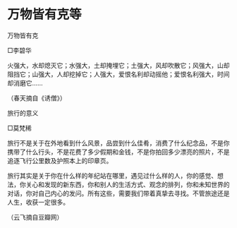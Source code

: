 # 万物皆有克等

万物皆有克 

□李碧华 

火强大，水却熄灭它；水强大，土却掩埋它；土强大，风却吹散它；风强大，山却阻挡它；山强大，人却挖掉它；人强大，爱恨名利却动摇他；爱恨名利强大，时间却消磨它…… 

（春天摘自《诱僧》） 

旅行的意义 

□莫梵稀 

旅行不是关于在外地看到什么风景，品尝到什么佳肴，消费了什么纪念品，不是你携带了什么行头，不是花费了多少假期和金钱，不是你拍回多少漂亮的照片，不是追逐飞行公里数及护照本上的印章页。 

旅行其实是关于你在什么样的年纪站在哪里，遇见过什么样的人，你的感觉、想法，你关心和发现的新东西，你和别人的生活方式、观念的排列，你和未知世界的对话，你对自己内心的发问。所有这些，需要我们带着真挚去寻找。不管旅途还是人生，收获一定很多。 

（云飞摘自豆瓣网）
